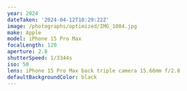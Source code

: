 ```yaml
---
year: 2024
dateTaken: '2024-04-12T10:29:22Z'
image: /photographs/optimized/IMG_1084.jpg
make: Apple
model: iPhone 15 Pro Max
focalLength: 120
aperture: 2.8
shutterSpeed: 1/3344s
iso: 50
lens: iPhone 15 Pro Max back triple camera 15.66mm f/2.8
defaultBackgroundColor: black
---
```

